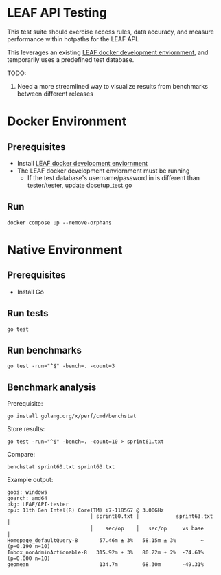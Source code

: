 # LEAF API Testing

This test suite should exercise access rules, data accuracy, and measure performance within hotpaths for the LEAF API.

This leverages an existing [LEAF docker development enviornment](https://github.com/department-of-veterans-affairs/LEAF/blob/master/docs/InstallationConfiguration.md), and temporarily uses a predefined test database. 

TODO:
1. Need a more streamlined way to visualize results from benchmarks between different releases

# Docker Environment

## Prerequisites
- Install [LEAF docker development enviornment](https://github.com/department-of-veterans-affairs/LEAF/blob/master/docs/InstallationConfiguration.md)
- The LEAF docker development enviornment must be running
  - If the test database's username/password in is different than tester/tester, update dbsetup_test.go

## Run
```
docker compose up --remove-orphans
```


# Native Environment

## Prerequisites
- Install Go

## Run tests
```
go test
```

## Run benchmarks
```
go test -run="^$" -bench=. -count=3
```

## Benchmark analysis

Prerequisite:
```
go install golang.org/x/perf/cmd/benchstat
```

Store results:
```
go test -run="^$" -bench=. -count=10 > sprint61.txt
```

Compare:
```
benchstat sprint60.txt sprint63.txt
```

Example output:
```
goos: windows
goarch: amd64
pkg: LEAF/API-tester
cpu: 11th Gen Intel(R) Core(TM) i7-1185G7 @ 3.00GHz
                           │ sprint60.txt │            sprint63.txt             │
                           │    sec/op    │   sec/op     vs base                │
Homepage_defaultQuery-8       57.46m ± 3%   58.15m ± 3%        ~ (p=0.190 n=10)
Inbox_nonAdminActionable-8   315.92m ± 3%   80.22m ± 2%  -74.61% (p=0.000 n=10)
geomean                       134.7m        68.30m       -49.31%
```
